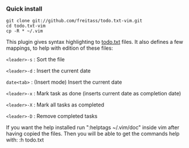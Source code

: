 ### Quick install

    git clone git://github.com/freitass/todo.txt-vim.git
    cd todo.txt-vim
    cp -R * ~/.vim


This plugin gives syntax highlighting to [todo.txt](http://todotxt.com/) files. It also defines a few
mappings, to help with edition of these files:

`<leader>-s` : Sort the file

`<leader>-d` : Insert the current date

`date<tab>`  : (Insert mode) Insert the current date

`<leader>-x` : Mark task as done (inserts current date as completion date)

`<leader>-X` : Mark all tasks as completed

`<leader>-D` : Remove completed tasks

If you want the help installed run ":helptags ~/.vim/doc" inside vim after having copied the files.
Then you will be able to get the commands help with: :h todo.txt
